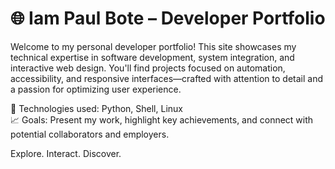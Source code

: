 # 🌐 Iam Paul Bote – Developer Portfolio

Welcome to my personal developer portfolio! This site showcases my technical expertise in software development, system integration, and interactive web design. 
You'll find projects focused on automation, accessibility, and responsive interfaces—crafted with attention to detail and a passion for optimizing user experience. 

🔧 Technologies used: Python, Shell, Linux  
📈 Goals: Present my work, highlight key achievements, and connect with potential collaborators and employers.

Explore. Interact. Discover.
